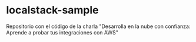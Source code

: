 # localstack-sample
Repositorio con el código de la charla "Desarrolla en la nube con confianza:  Aprende a probar tus integraciones con AWS"
